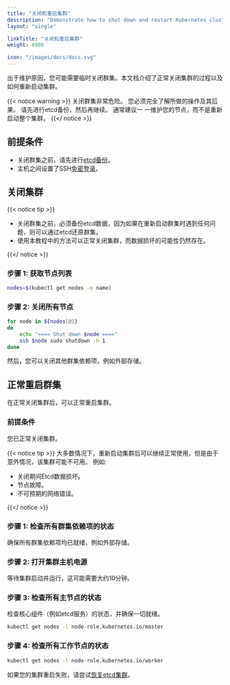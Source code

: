 ```yaml
---
title: "关闭和重启集群"
description: "Demonstrate how to shut down and restart Kubernetes clusters gracefully"
layout: "single"

linkTitle: "关闭和重启集群"
weight: 8800

icon: "/images/docs/docs.svg"
---
```


出于维护原因，您可能需要临时关闭群集。本文档介绍了正常关闭集群的过程以及如何重新启动集群。

{{< notice warning >}}
关闭群集非常危险。 您必须完全了解所做的操作及其后果。 请先进行etcd备份，然后再继续。 通常建议一 一维护您的节点，而不是重新启动整个集群。
{{</ notice >}}

## 前提条件

- 关闭群集之前，请先进行[etcd备份](https://github.com/etcd-io/etcd/blob/master/Documentation/op-guide/recovery.md#snapshotting-the-keyspace)。
- 主机之间设置了SSH[免密登录](https://man.openbsd.org/ssh.1#AUTHENTICATION)。

## 关闭集群

{{< notice tip >}}

- 关闭群集之前，必须备份etcd数据，因为如果在重新启动群集时遇到任何问题，则可以通过etcd还原群集。
- 使用本教程中的方法可以正常关闭集群，而数据损坏的可能性仍然存在。

{{</ notice >}}

### 步骤 1: 获取节点列表

```bash
nodes=$(kubectl get nodes -o name)
```

### 步骤 2: 关闭所有节点

```bash
for node in ${nodes[@]}
do
    echo "==== Shut down $node ===="
    ssh $node sudo shutdown -h 1
done
```

然后，您可以关闭其他群集依赖项，例如外部存储。

## 正常重启群集

在正常关闭集群后，可以正常重启集群。

### 前提条件

您已正常关闭集群。

{{< notice tip >}}
大多数情况下，重新启动集群后可以继续正常使用，但是由于意外情况，该集群可能不可用。 例如:

- 关闭期间Etcd数据损坏。
- 节点故障。
- 不可预期的网络错误。

{{</ notice >}}

### 步骤 1: 检查所有群集依赖项的状态

确保所有群集依赖项均已就绪，例如外部存储。

### 步骤 2: 打开集群主机电源

等待集群启动并运行，这可能需要大约10分钟。

### 步骤 3: 检查所有主节点的状态

检查核心组件（例如etcd服务）的状态，并确保一切就绪。

```bash
kubectl get nodes -l node-role.kubernetes.io/master
```

### 步骤 4: 检查所有工作节点的状态

```bash
kubectl get nodes -l node-role.kubernetes.io/worker
```

如果您的集群重启失败，请尝试[恢复etcd集群](https://github.com/etcd-io/etcd/blob/master/Documentation/op-guide/recovery.md#restoring-a-cluster)。
